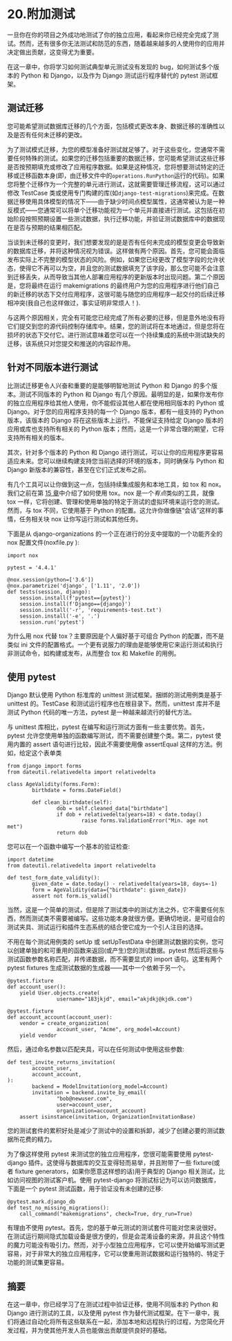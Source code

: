 # 20.附加测试

一旦你在你的项目之外成功地测试了你的独立应用，看起来你已经完全完成了测试。然而，还有很多你无法测试和防范的东西，随着越来越多的人使用你的应用并决定做出贡献，这变得尤为重要。

在这一章中，你将学习如何测试典型单元测试没有发现的 bug，如何测试多个版本的 Python 和 Django，以及作为 Django 测试运行程序替代的 pytest 测试框架。

## 测试迁移

您可能希望测试数据库迁移的几个方面，包括模式更改本身、数据迁移的准确性以及是否有任何未迁移的更改。

为了测试模式迁移，为您的模型准备好测试就足够了。对于这些变化，您通常不需要任何特殊的测试。如果您的迁移包括重要的数据迁移，您可能希望测试这些迁移是否按预期填充或修改了应用程序数据。如果是这种情况，您将想要测试特定的迁移或迁移函数本身(即，由迁移文件中的`operations.RunPython`运行的代码)。如果您将整个迁移作为一个完整的单元进行测试，这就需要管理迁移流程，这可以通过修改 TestCase 类或使用专门构建的库(如`django-test-migrations`)来完成。在数据迁移使用具体模型的情况下——由于缺少时间点模型属性，这通常被认为是一种反模式——您通常可以将单个迁移功能视为一个单元并直接进行测试。这包括在初始阶段按照预期设置一些测试数据，执行迁移功能，并验证测试数据库中的数据现在是否与预期的结果相匹配。

当谈到未迁移的变更时，我们想要发现的是是否有任何未完成的模型变更会导致新的数据库迁移，并将这种情况视为错误。这样做有两个原因。首先，您可能会面临发布实际上不完整的模型状态的风险。例如，如果您已经更改了模型字段的允许状态，使得它不再可以为空，并且您的测试数据填充了该字段，那么您可能不会注意到迁移丢失，从而导致当其他人部署应用程序的更新版本时出现问题。第二个原因是，您将最终在运行 makemigrations 的最终用户为您的应用程序进行他们自己的新迁移的状态下交付应用程序，这很可能与随您的应用程序一起交付的后续迁移相冲突(我自己也这样做过，事实证明非常烦人！).

与这两个原因相关，完全有可能您已经完成了所有必要的迁移，但是意外地没有将它们提交到您的源代码控制存储库中。结果，您的测试将在本地通过，但是您将在损坏的状态下交付它。进行测试意味着您可以在一个持续集成的系统中测试缺失的迁移，该系统只对您提交和推送的内容起作用。

## 针对不同版本进行测试

比测试迁移更令人兴奋和重要的是能够明智地测试 Python 和 Django 的多个版本。测试不同版本的 Python 和 Django 有几个原因。最明显的是，如果你发布你的独立应用程序给其他人使用，你不能假设其他人都在使用相同版本的 Python 或 Django。对于您的应用程序支持的每一个 Django 版本，都有一组支持的 Python 版本，该版本的 Django 将在这些版本上运行。不能保证支持给定 Django 版本的应用或库也支持所有相关的 Python 版本；然而，这是一个非常合理的期望，它将支持所有相关的版本。

其次，针对多个版本的 Python 和 Django 进行测试，可以让你的应用程序更容易适应未来。您可以继续构建支持您当前选择的环境的版本，同时确保与 Python 和 Django 新版本的兼容性，甚至在它们正式发布之前。

有几个工具可以让你做到这一点，包括持续集成服务和本地工具，如 tox 和 nox。我们之前在第 [15 章](15.html)中介绍了如何使用 tox。nox 是一个*有点*类似的工具，就像 tox 一样，它将创建、管理和使用单独的特定于测试的虚拟环境来运行您的测试。然而，与 tox 不同，它使用基于 Python 的配置。这允许你做像链“会话”这样的事情，任务相关块 nox 让你写运行测试和其他任务。

下面是从 django-organizations 的一个正在进行的分支中提取的一个功能齐全的 nox 配置文件(noxfile.py ):

```
import nox

pytest = '4.4.1'

@nox.session(python=['3.6'])
@nox.parametrize('django', ['1.11', '2.0'])
def tests(session, django):
    session.install(f'pytest=={pytest}')
    session.install(f'Django=={django}')
    session.install('-r', 'requirements-test.txt')
    session.install('-e', '.')
    session.run('pytest')

```

为什么用 nox 代替 tox？主要原因是个人偏好基于可组合 Python 的配置，而不是类似 ini 文件的配置格式。一个更有说服力的理由是能够使用它来运行测试和执行非测试命令，如构建或发布，从而整合 tox 和 Makefile 的用例。

## 使用 pytest

Django 默认使用 Python 标准库的 unittest 测试框架。捆绑的测试用例类是基于 unittest 的。TestCase 和测试运行程序也在根目录下。然而，unittest 库并不是测试 Python 代码的唯一方法，pytest 是一种越来越流行的替代方法。

与 unittest 库相比，pytest 在编写和运行测试方面有一些主要优势。首先，pytest 允许您使用单独的函数编写测试，而不需要创建整个类。第二，pytest 使用内置的 assert 语句进行比较，因此不需要使用像 assertEqual 这样的方法。例如，给定这个表单类

```
from django import forms
from dateutil.relativedelta import relativedelta

class AgeValidity(forms.Form):
        birthdate = forms.DateField()

        def clean_birthdate(self):
                dob = self.cleaned_data["birthdate"]
                if dob + relativedelta(years=18) < date.today()
                        raise forms.ValidationError("Min. age not met")
                return dob

```

您可以在一个函数中编写一个基本的验证检查:

```
import datetime
from dateutil.relativedelta import relativedelta

def test_form_date_validity():
        given_date = date.today() - relativedelta(years=18, days=-1)
        form = AgeValidity(data={"birthdate": given_date})
        assert not form.is_valid()

```

当然，这是一个简单的测试，但是除了测试类中的测试方法之外，它不需要任何东西，然而测试类不需要被编写。这些功能本身就很方便。更确切地说，是可组合的测试夹具、测试运行和插件生态系统的结合使它成为一个引人注目的选择。

不用在每个测试用例类的 setUp 或 setUpTestData 中创建测试数据的实例，您可以创建单独的和可重用的函数来返回(或产生)您的测试数据。pytest 然后将这些与测试函数参数名称匹配，并传递数据，而不需要显式的 import 语句。这里有两个 pytest fixtures 生成测试数据的生成器——其中一个依赖于另一个。

```
@pytest.fixture
def account_user():
    yield User.objects.create(
                username="183jkjd", email="akjdkj@kjdk.com")

@pytest.fixture
def account_account(account_user):
    vendor = create_organization(
                account_user, "Acme", org_model=Account)
    yield vendor

```

然后，通过命名参数以匹配夹具，可以在任何测试中使用这些参数:

```
def test_invite_returns_invitation(
        account_user,
        account_account,
):
        backend = ModelInvitation(org_model=Account)
        invitation = backend.invite_by_email(
                "bob@newuser.com",
                user=account_user,
                organization=account_account)
    assert isinstance(invitation, OrganizationInvitationBase)

```

您的测试套件的累积好处是减少了测试中的设置和拆卸，减少了创建必要的测试数据所花费的精力。

为了像这样使用 pytest 来测试您的独立应用程序，您很可能需要使用 pytest-django 插件。这使得与数据库的交互变得轻而易举，并且附带了一些 fixture(或者 fixture generators，如果你愿意这样想的话)用于典型的 Django 相关测试，比如访问视图的测试客户机。使用 pytest-django 将测试标记为可以访问数据库，下面是一个 pytest 测试函数，用于验证没有未创建的迁移:

```
@pytest.mark.django_db
def test_no_missing_migrations():
    call_command("makemigrations", check=True, dry_run=True)

```

有理由不使用 pytest。首先，您的基于单元测试的测试套件可能对您来说很好。在测试运行期间隐式加载设备是很方便的，但是会混淆设备的来源，并且这个特性的魔力可能没有吸引力。然而，对于小型独立应用程序，它可以使开始编写测试更容易，对于非常大的独立应用程序，它可以使重用测试数据和运行独特的、特定于功能的测试集更容易。

## 摘要

在这一章中，你已经学习了在测试过程中验证迁移，使用不同版本的 Python 和 Django 进行测试的工具，以及使用 pytest 作为替代测试框架。在下一章中，我们将通过自动化将所有这些联系在一起，添加本地和远程执行的过程，为您简化开发过程，并为使其他开发人员也能做出贡献提供良好的基础。